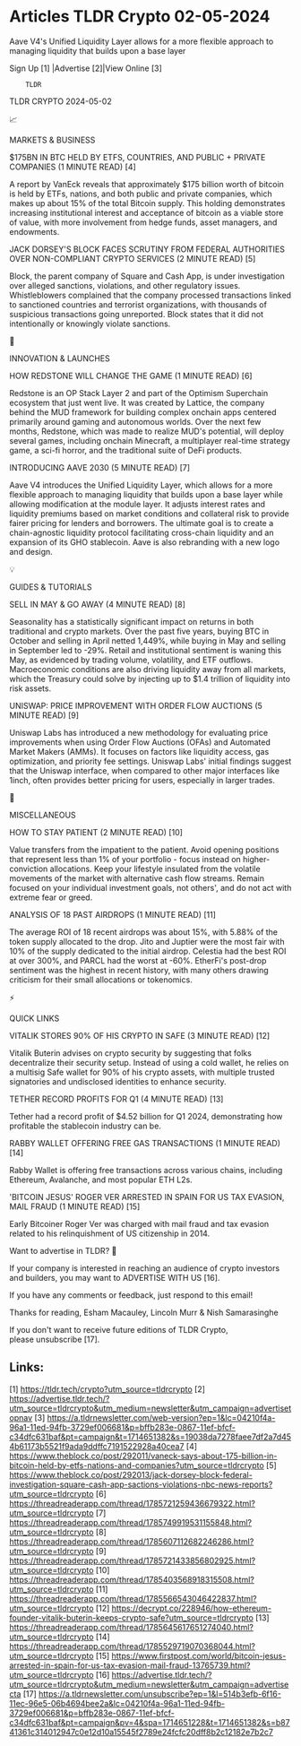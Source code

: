 # Articles TLDR Crypto 02-05-2024

Aave V4's Unified Liquidity Layer allows for a more flexible approach
to managing liquidity that builds upon a base layer  

 Sign Up [1] |Advertise [2]|View Online [3] 

		TLDR 

TLDR CRYPTO 2024-05-02

📈 

MARKETS & BUSINESS

 $175BN IN BTC HELD BY ETFS, COUNTRIES, AND PUBLIC + PRIVATE COMPANIES
(1 MINUTE READ) [4] 

 A report by VanEck reveals that approximately $175 billion worth of
bitcoin is held by ETFs, nations, and both public and private
companies, which makes up about 15% of the total Bitcoin supply. This
holding demonstrates increasing institutional interest and acceptance
of bitcoin as a viable store of value, with more involvement from
hedge funds, asset managers, and endowments. 

 JACK DORSEY'S BLOCK FACES SCRUTINY FROM FEDERAL AUTHORITIES OVER
NON-COMPLIANT CRYPTO SERVICES (2 MINUTE READ) [5] 

 Block, the parent company of Square and Cash App, is under
investigation over alleged sanctions, violations, and other regulatory
issues. Whistleblowers complained that the company processed
transactions linked to sanctioned countries and terrorist
organizations, with thousands of suspicious transactions going
unreported. Block states that it did not intentionally or knowingly
violate sanctions. 

🚀 

INNOVATION & LAUNCHES

 HOW REDSTONE WILL CHANGE THE GAME (1 MINUTE READ) [6] 

 Redstone is an OP Stack Layer 2 and part of the Optimism Superchain
ecosystem that just went live. It was created by Lattice, the company
behind the MUD framework for building complex onchain apps centered
primarily around gaming and autonomous worlds. Over the next few
months, Redstone, which was made to realize MUD's potential, will
deploy several games, including onchain Minecraft, a multiplayer
real-time strategy game, a sci-fi horror, and the traditional suite of
DeFi products. 

 INTRODUCING AAVE 2030 (5 MINUTE READ) [7] 

 Aave V4 introduces the Unified Liquidity Layer, which allows for a
more flexible approach to managing liquidity that builds upon a base
layer while allowing modification at the module layer. It adjusts
interest rates and liquidity premiums based on market conditions and
collateral risk to provide fairer pricing for lenders and borrowers.
The ultimate goal is to create a chain-agnostic liquidity protocol
facilitating cross-chain liquidity and an expansion of its GHO
stablecoin. Aave is also rebranding with a new logo and design. 

💡 

GUIDES & TUTORIALS

 SELL IN MAY & GO AWAY (4 MINUTE READ) [8] 

 Seasonality has a statistically significant impact on returns in both
traditional and crypto markets. Over the past five years, buying BTC
in October and selling in April netted 1,449%, while buying in May and
selling in September led to -29%. Retail and institutional sentiment
is waning this May, as evidenced by trading volume, volatility, and
ETF outflows. Macroeconomic conditions are also driving liquidity away
from all markets, which the Treasury could solve by injecting up to
$1.4 trillion of liquidity into risk assets. 

 UNISWAP: PRICE IMPROVEMENT WITH ORDER FLOW AUCTIONS (5 MINUTE READ)
[9] 

 Uniswap Labs has introduced a new methodology for evaluating price
improvements when using Order Flow Auctions (OFAs) and Automated
Market Makers (AMMs). It focuses on factors like liquidity access, gas
optimization, and priority fee settings. Uniswap Labs' initial
findings suggest that the Uniswap interface, when compared to other
major interfaces like 1inch, often provides better pricing for users,
especially in larger trades. 

🦄 

MISCELLANEOUS

 HOW TO STAY PATIENT (2 MINUTE READ) [10] 

 Value transfers from the impatient to the patient. Avoid opening
positions that represent less than 1% of your portfolio - focus
instead on higher-conviction allocations. Keep your lifestyle
insulated from the volatile movements of the market with alternative
cash flow streams. Remain focused on your individual investment goals,
not others', and do not act with extreme fear or greed. 

 ANALYSIS OF 18 PAST AIRDROPS (1 MINUTE READ) [11] 

 The average ROI of 18 recent airdrops was about 15%, with 5.88% of
the token supply allocated to the drop. Jito and Juptier were the most
fair with 10% of the supply dedicated to the initial airdrop. Celestia
had the best ROI at over 300%, and PARCL had the worst at -60%.
EtherFi's post-drop sentiment was the highest in recent history, with
many others drawing criticism for their small allocations or
tokenomics. 

⚡ 

QUICK LINKS

 VITALIK STORES 90% OF HIS CRYPTO IN SAFE (3 MINUTE READ) [12] 

 Vitalik Buterin advises on crypto security by suggesting that folks
decentralize their security setup. Instead of using a cold wallet, he
relies on a multisig Safe wallet for 90% of his crypto assets, with
multiple trusted signatories and undisclosed identities to enhance
security. 

 TETHER RECORD PROFITS FOR Q1 (4 MINUTE READ) [13] 

 Tether had a record profit of $4.52 billion for Q1 2024,
demonstrating how profitable the stablecoin industry can be. 

 RABBY WALLET OFFERING FREE GAS TRANSACTIONS (1 MINUTE READ) [14] 

 Rabby Wallet is offering free transactions across various chains,
including Ethereum, Avalanche, and most popular ETH L2s. 

 'BITCOIN JESUS' ROGER VER ARRESTED IN SPAIN FOR US TAX EVASION, MAIL
FRAUD (1 MINUTE READ) [15] 

 Early Bitcoiner Roger Ver was charged with mail fraud and tax evasion
related to his relinquishment of US citizenship in 2014. 

Want to advertise in TLDR? 📰

 If your company is interested in reaching an audience of crypto
investors and builders, you may want to ADVERTISE WITH US [16]. 

 If you have any comments or feedback, just respond to this email! 

Thanks for reading, 
Esham Macauley, Lincoln Murr & Nish Samarasinghe 

If you don't want to receive future editions of TLDR Crypto,
please unsubscribe [17]. 

 

Links:
------
[1] https://tldr.tech/crypto?utm_source=tldrcrypto
[2] https://advertise.tldr.tech/?utm_source=tldrcrypto&utm_medium=newsletter&utm_campaign=advertisetopnav
[3] https://a.tldrnewsletter.com/web-version?ep=1&lc=04210f4a-96a1-11ed-94fb-3729ef006681&p=bffb283e-0867-11ef-bfcf-c34dfc631baf&pt=campaign&t=1714651382&s=19038da7278faee7df2a7d454b61173b5521f9ada9ddffc7191522928a40cea7
[4] https://www.theblock.co/post/292011/vaneck-says-about-175-billion-in-bitcoin-held-by-etfs-nations-and-companies?utm_source=tldrcrypto
[5] https://www.theblock.co/post/292013/jack-dorsey-block-federal-investigation-square-cash-app-sactions-violations-nbc-news-reports?utm_source=tldrcrypto
[6] https://threadreaderapp.com/thread/1785721259436679322.html?utm_source=tldrcrypto
[7] https://threadreaderapp.com/thread/1785749919531155848.html?utm_source=tldrcrypto
[8] https://threadreaderapp.com/thread/1785607112682246286.html?utm_source=tldrcrypto
[9] https://threadreaderapp.com/thread/1785721433856802925.html?utm_source=tldrcrypto
[10] https://threadreaderapp.com/thread/1785403568918315508.html?utm_source=tldrcrypto
[11] https://threadreaderapp.com/thread/1785566543046422837.html?utm_source=tldrcrypto
[12] https://decrypt.co/228946/how-ethereum-founder-vitalik-buterin-keeps-crypto-safe?utm_source=tldrcrypto
[13] https://threadreaderapp.com/thread/1785645617651274040.html?utm_source=tldrcrypto
[14] https://threadreaderapp.com/thread/1785529719070368044.html?utm_source=tldrcrypto
[15] https://www.firstpost.com/world/bitcoin-jesus-arrested-in-spain-for-us-tax-evasion-mail-fraud-13765739.html?utm_source=tldrcrypto
[16] https://advertise.tldr.tech/?utm_source=tldrcrypto&utm_medium=newsletter&utm_campaign=advertisecta
[17] https://a.tldrnewsletter.com/unsubscribe?ep=1&l=514b3efb-6f16-11ec-96e5-06b4694bee2a&lc=04210f4a-96a1-11ed-94fb-3729ef006681&p=bffb283e-0867-11ef-bfcf-c34dfc631baf&pt=campaign&pv=4&spa=1714651228&t=1714651382&s=b8741361c314012947c0e12d10a15545f2789e24fcfc20dff8b2c12182e7b2c7